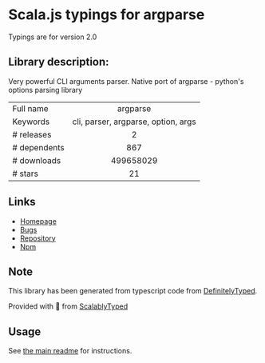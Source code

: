 
# Scala.js typings for argparse

Typings are for version 2.0

## Library description:
Very powerful CLI arguments parser. Native port of argparse - python's options parsing library

|                    |                 |
| ------------------ | :-------------: |
| Full name          | argparse |
| Keywords           | cli, parser, argparse, option, args |
| # releases         | 2 |
| # dependents       | 867 |
| # downloads        | 499658029 |
| # stars            | 21 |

## Links
- [Homepage](https://github.com/nodeca/argparse#readme)
- [Bugs](https://github.com/nodeca/argparse/issues)
- [Repository](https://github.com/nodeca/argparse)
- [Npm](https://www.npmjs.com/package/argparse)
    


## Note
This library has been generated from typescript code from [DefinitelyTyped](https://definitelytyped.org).

Provided with :purple_heart: from [ScalablyTyped](https://github.com/oyvindberg/ScalablyTyped)

## Usage
See [the main readme](../../readme.md) for instructions.



